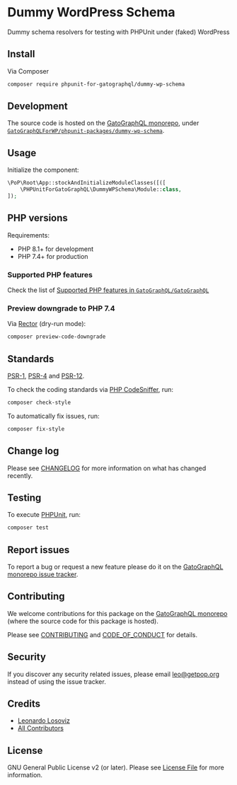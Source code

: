 # Dummy WordPress Schema

<!--
[![Build Status][ico-travis]][link-travis]
[![Quality Score][ico-code-quality]][link-code-quality]
[![Software License][ico-license]](LICENSE.md)
[![Latest Version on Packagist][ico-version]][link-packagist]
[![Coverage Status][ico-scrutinizer]][link-scrutinizer]
[![Total Downloads][ico-downloads]][link-downloads]
-->

Dummy schema resolvers for testing with PHPUnit under (faked) WordPress

## Install

Via Composer

``` bash
composer require phpunit-for-gatographql/dummy-wp-schema
```

## Development

The source code is hosted on the [GatoGraphQL monorepo](https://github.com/GatoGraphQL/GatoGraphQL), under [`GatoGraphQLForWP/phpunit-packages/dummy-wp-schema`](https://github.com/GatoGraphQL/GatoGraphQL/tree/master/layers/GatoGraphQLForWP/phpunit-packages/dummy-wp-schema).

## Usage

Initialize the component:

``` php
\PoP\Root\App::stockAndInitializeModuleClasses([([
    \PHPUnitForGatoGraphQL\DummyWPSchema\Module::class,
]);
```

## PHP versions

Requirements:

- PHP 8.1+ for development
- PHP 7.4+ for production

### Supported PHP features

Check the list of [Supported PHP features in `GatoGraphQL/GatoGraphQL`](https://github.com/GatoGraphQL/GatoGraphQL/blob/master/docs/supported-php-features.md)

### Preview downgrade to PHP 7.4

Via [Rector](https://github.com/rectorphp/rector) (dry-run mode):

```bash
composer preview-code-downgrade
```

## Standards

[PSR-1](https://www.php-fig.org/psr/psr-1), [PSR-4](https://www.php-fig.org/psr/psr-4) and [PSR-12](https://www.php-fig.org/psr/psr-12).

To check the coding standards via [PHP CodeSniffer](https://github.com/squizlabs/PHP_CodeSniffer), run:

``` bash
composer check-style
```

To automatically fix issues, run:

``` bash
composer fix-style
```

## Change log

Please see [CHANGELOG](CHANGELOG.md) for more information on what has changed recently.

## Testing

To execute [PHPUnit](https://phpunit.de/), run:

``` bash
composer test
```

## Report issues

To report a bug or request a new feature please do it on the [GatoGraphQL monorepo issue tracker](https://github.com/GatoGraphQL/GatoGraphQL/issues).

## Contributing

We welcome contributions for this package on the [GatoGraphQL monorepo](https://github.com/GatoGraphQL/GatoGraphQL) (where the source code for this package is hosted).

Please see [CONTRIBUTING](CONTRIBUTING.md) and [CODE_OF_CONDUCT](CODE_OF_CONDUCT.md) for details.

## Security

If you discover any security related issues, please email leo@getpop.org instead of using the issue tracker.

## Credits

- [Leonardo Losoviz][link-author]
- [All Contributors][link-contributors]

## License

GNU General Public License v2 (or later). Please see [License File](LICENSE.md) for more information.

[ico-version]: https://img.shields.io/packagist/v/phpunit-for-gatographql/dummy-wp-schema.svg?style=flat-square
[ico-license]: https://img.shields.io/badge/license-GPLv2-brightgreen.svg?style=flat-square
[ico-travis]: https://img.shields.io/travis/phpunit-for-gatographql/dummy-wp-schema/master.svg?style=flat-square
[ico-scrutinizer]: https://img.shields.io/scrutinizer/coverage/g/phpunit-for-gatographql/dummy-wp-schema.svg?style=flat-square
[ico-code-quality]: https://img.shields.io/scrutinizer/g/phpunit-for-gatographql/dummy-wp-schema.svg?style=flat-square
[ico-downloads]: https://img.shields.io/packagist/dt/phpunit-for-gatographql/dummy-wp-schema.svg?style=flat-square

[link-packagist]: https://packagist.org/packages/phpunit-for-gatographql/dummy-wp-schema
[link-travis]: https://travis-ci.org/phpunit-for-gatographql/dummy-wp-schema
[link-scrutinizer]: https://scrutinizer-ci.com/g/phpunit-for-gatographql/dummy-wp-schema/code-structure
[link-code-quality]: https://scrutinizer-ci.com/g/phpunit-for-gatographql/dummy-wp-schema
[link-downloads]: https://packagist.org/packages/phpunit-for-gatographql/dummy-wp-schema
[link-author]: https://github.com/leoloso
[link-contributors]: ../../../../../../contributors
